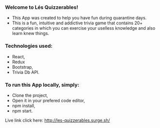 ### Welcome to Lés Quizzerables!
- This App was created to help you have fun during quarantine days.
- This is a fun, intuitive and addictive trivia game that contains 20+ categories in which you can exercise your uselless knowledge and also learn knew things.

### Technologies used:
- React,
- Redux
- Bootstrap, 
- Trivia Db API.

### To run this App locally, simply: 
- Clone the project, 
- Open it in your prefered code editor,
- npm install,
- npm start.

Live link click here: http://les-quizzerables.surge.sh/



